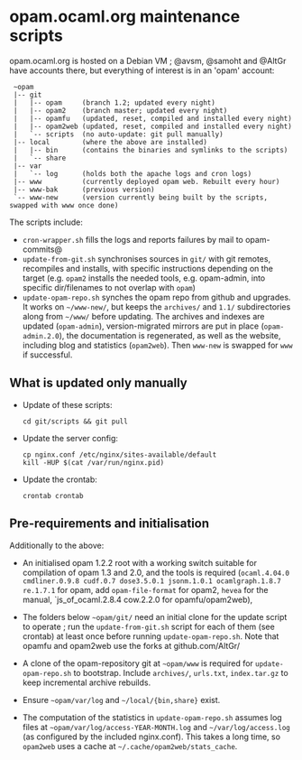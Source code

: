 # opam.ocaml.org maintenance scripts

opam.ocaml.org is hosted on a Debian VM ; @avsm, @samoht and @AltGr have accounts there, but everything of interest is in an 'opam' account:
```
 ~opam
 |-- git
 |   |-- opam     (branch 1.2; updated every night)
 |   |-- opam2    (branch master; updated every night)
 |   |-- opamfu   (updated, reset, compiled and installed every night)
 |   |-- opam2web (updated, reset, compiled and installed every night)
 |   `-- scripts  (no auto-update: git pull manually)
 |-- local        (where the above are installed)
 |   |-- bin      (contains the binaries and symlinks to the scripts)
 |   `-- share
 |-- var
 |   `-- log      (holds both the apache logs and cron logs)
 |-- www          (currently deployed opam web. Rebuilt every hour)
 |-- www-bak      (previous version)
 `-- www-new      (version currently being built by the scripts, swapped with www once done)
```

The scripts include:

* `cron-wrapper.sh` fills the logs and reports failures by mail to opam-commits@
* `update-from-git.sh` synchronises sources in `git/` with git remotes,
  recompiles and installs, with specific instructions depending on the target
  (e.g. `opam2` installs the needed tools, e.g. opam-admin, into specific
  dir/filenames to not overlap with `opam`)
* `update-opam-repo.sh` synches the opam repo from github and upgrades. It works
  on `~/www-new/`, but keeps the `archives/` and `1.1/` subdirectories along
  from `~/www/` before updating. The archives and indexes are updated
  (`opam-admin`), version-migrated mirrors are put in place (`opam-admin.2.0`),
  the documentation is regenerated, as well as the website, including blog and
  statistics (`opam2web`). Then `www-new` is swapped for `www` if successful.

## What is updated only manually

* Update of these scripts:

    ```
    cd git/scripts && git pull
    ```
* Update the server config:

    ```
    cp nginx.conf /etc/nginx/sites-available/default
    kill -HUP $(cat /var/run/nginx.pid)
    ```
* Update the crontab:

    ```
    crontab crontab
    ```

## Pre-requirements and initialisation

Additionally to the above:

* An initialised opam 1.2.2 root with a working switch suitable for compilation
  of opam 1.3 and 2.0, and the tools is required (`ocaml.4.04.0 cmdliner.0.9.8
  cudf.0.7 dose3.5.0.1 jsonm.1.0.1 ocamlgraph.1.8.7 re.1.7.1` for opam, add
  `opam-file-format` for opam2, `hevea` for the manual, `js_of_ocaml.2.8.4
  cow.2.2.0 for opamfu/opam2web),

* The folders below `~opam/git/` need an initial clone for the update script to
  operate ; run the `update-from-git.sh` script for each of them (see crontab)
  at least once before running `update-opam-repo.sh`. Note that opamfu and
  opam2web use the forks at github.com/AltGr/

* A clone of the opam-repository git at `~opam/www` is required for
  `update-opam-repo.sh` to bootstrap. Include `archives/`, `urls.txt`,
  `index.tar.gz` to keep incremental archive rebuilds.

* Ensure `~opam/var/log` and `~/local/{bin,share}` exist.

* The computation of the statistics in `update-opam-repo.sh` assumes log files
  at `~opam/var/log/access-YEAR-MONTH.log` and `~/var/log/access.log` (as
  configured by the included nginx.conf). This takes a long time, so `opam2web`
  uses a cache at `~/.cache/opam2web/stats_cache`.
